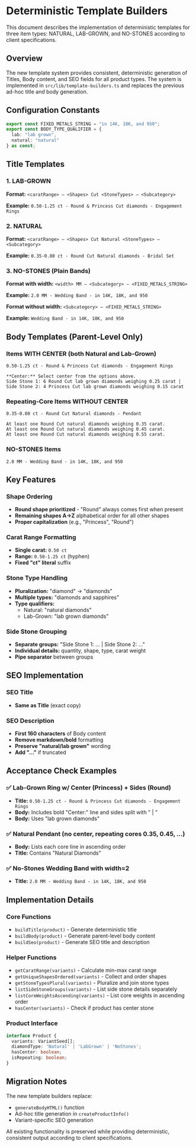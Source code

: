 # Deterministic Template Builders

This document describes the implementation of deterministic templates for three item types: NATURAL, LAB-GROWN, and NO-STONES according to client specifications.

## Overview

The new template system provides consistent, deterministic generation of Titles, Body content, and SEO fields for all product types. The system is implemented in `src/lib/template-builders.ts` and replaces the previous ad-hoc title and body generation.

## Configuration Constants

```typescript
export const FIXED_METALS_STRING = "in 14K, 18K, and 950";
export const BODY_TYPE_QUALIFIER = {
  lab: "lab grown",
  natural: "natural"
} as const;
```

## Title Templates

### 1. LAB-GROWN
**Format:** `<caratRange> — <Shapes> Cut <StoneTypes> — <Subcategory>`

**Example:** `0.50-1.25 ct - Round & Princess Cut diamonds - Engagement Rings`

### 2. NATURAL  
**Format:** `<caratRange> — <Shapes> Cut Natural <StoneTypes> — <Subcategory>`

**Example:** `0.35-0.80 ct - Round Cut Natural diamonds - Bridal Set`

### 3. NO-STONES (Plain Bands)
**Format with width:** `<width> MM — <Subcategory> — <FIXED_METALS_STRING>`

**Example:** `2.0 MM - Wedding Band - in 14K, 18K, and 950`

**Format without width:** `<Subcategory> — <FIXED_METALS_STRING>`

**Example:** `Wedding Band - in 14K, 18K, and 950`

## Body Templates (Parent-Level Only)

### Items WITH CENTER (both Natural and Lab-Grown)

```
0.50-1.25 ct - Round & Princess Cut diamonds - Engagement Rings

**Center:** Select center from the options above.
Side Stone 1: 6 Round Cut lab grown diamonds weighing 0.25 carat | Side Stone 2: 4 Princess Cut lab grown diamonds weighing 0.15 carat
```

### Repeating-Core Items WITHOUT CENTER

```
0.35-0.80 ct - Round Cut Natural diamonds - Pendant

At least one Round Cut natural diamonds weighing 0.35 carat.
At least one Round Cut natural diamonds weighing 0.45 carat.
At least one Round Cut natural diamonds weighing 0.55 carat.
```

### NO-STONES Items

```
2.0 MM - Wedding Band - in 14K, 18K, and 950

```

## Key Features

### Shape Ordering
- **Round shape prioritized** - "Round" always comes first when present
- **Remaining shapes A→Z** alphabetical order for all other shapes
- **Proper capitalization** (e.g., "Princess", "Round")

### Carat Range Formatting
- **Single carat:** `0.50 ct`
- **Range:** `0.50-1.25 ct` (hyphen)
- **Fixed "ct" literal** suffix

### Stone Type Handling
- **Pluralization:** "diamond" → "diamonds"
- **Multiple types:** "diamonds and sapphires"
- **Type qualifiers:** 
  - Natural: "natural diamonds"
  - Lab-Grown: "lab grown diamonds"

### Side Stone Grouping
- **Separate groups:** "Side Stone 1: ... | Side Stone 2: ..."
- **Individual details:** quantity, shape, type, carat weight
- **Pipe separator** between groups

## SEO Implementation

### SEO Title
- **Same as Title** (exact copy)

### SEO Description  
- **First 160 characters** of Body content
- **Remove markdown/bold** formatting
- **Preserve "natural/lab grown"** wording
- **Add "..."** if truncated

## Acceptance Check Examples

### ✅ Lab-Grown Ring w/ Center (Princess) + Sides (Round)
- **Title:** `0.50-1.25 ct - Round & Princess Cut diamonds - Engagement Rings`
- **Body:** Includes bold "Center:" line and sides split with " | "
- **Body:** Uses "lab grown diamonds"

### ✅ Natural Pendant (no center, repeating cores 0.35, 0.45, ...)
- **Body:** Lists each core line in ascending order
- **Title:** Contains "Natural Diamonds"

### ✅ No-Stones Wedding Band with width=2
- **Title:** `2.0 MM - Wedding Band - in 14K, 18K, and 950`

## Implementation Details

### Core Functions
- `buildTitle(product)` - Generate deterministic title
- `buildBody(product)` - Generate parent-level body content  
- `buildSeo(product)` - Generate SEO title and description

### Helper Functions
- `getCaratRange(variants)` - Calculate min-max carat range
- `getUniqueShapesOrdered(variants)` - Collect and order shapes
- `getStoneTypesPlural(variants)` - Pluralize and join stone types
- `listSideStoneGroups(variants)` - List side stone details separately
- `listCoreWeightsAscending(variants)` - List core weights in ascending order
- `hasCenter(variants)` - Check if product has center stone

### Product Interface
```typescript
interface Product {
  variants: VariantSeed[];
  diamondType: 'Natural' | 'LabGrown' | 'NoStones';
  hasCenter: boolean;
  isRepeating: boolean;
}
```

## Migration Notes

The new template builders replace:
- `generateBodyHTML()` function
- Ad-hoc title generation in `createProductInfo()`
- Variant-specific SEO generation

All existing functionality is preserved while providing deterministic, consistent output according to client specifications.
